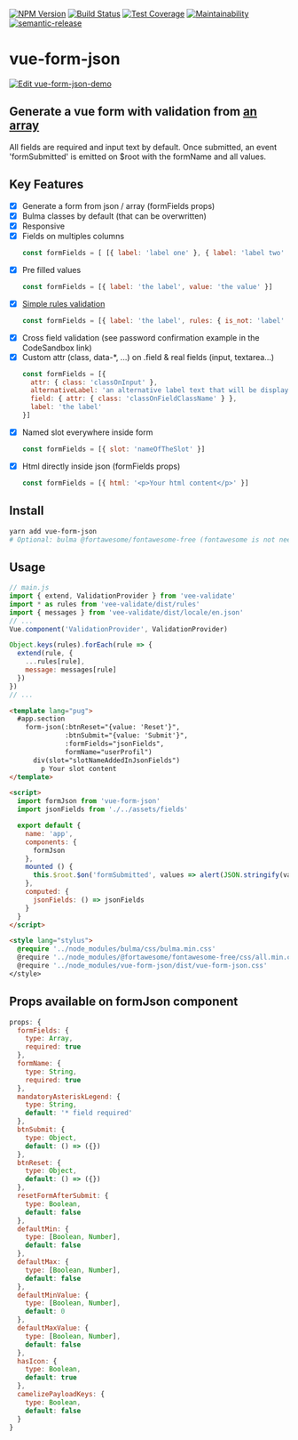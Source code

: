 [![NPM Version](https://img.shields.io/npm/v/vue-form-json.svg)](https://www.npmjs.com/package/vue-form-json)
[![Build Status](https://travis-ci.org/14nrv/vue-form-json.svg?branch=dev)](https://travis-ci.org/14nrv/vue-form-json)
[![Test Coverage](https://api.codeclimate.com/v1/badges/af5a15db118dac6343ab/test_coverage)](https://codeclimate.com/github/14nrv/vue-form-json/test_coverage)
[![Maintainability](https://api.codeclimate.com/v1/badges/af5a15db118dac6343ab/maintainability)](https://codeclimate.com/github/14nrv/vue-form-json/maintainability)
[![semantic-release](https://img.shields.io/badge/%20%20%F0%9F%93%A6%F0%9F%9A%80-semantic--release-e10079.svg)](https://github.com/semantic-release/semantic-release)

# vue-form-json

[![Edit vue-form-json-demo](https://codesandbox.io/static/img/play-codesandbox.svg)](https://codesandbox.io/s/vue-form-json-demo-t97l5?file=/src/main.js)

## Generate a vue form with validation from [an array](https://github.com/14nrv/vue-form-json/blob/master/src/components/Form/fields.json)
All fields are required and input text by default.
Once submitted, an event 'formSubmitted' is emitted on $root with the formName and all values.

## Key Features
- [x] Generate a form from json / array (formFields props)
- [x] Bulma classes by default (that can be overwritten)
- [x] Responsive
- [x] Fields on multiples columns
  ```js
  const formFields = [ [{ label: 'label one' }, { label: 'label two' }] ]
  ```
- [x] Pre filled values
  ```js
  const formFields = [{ label: 'the label', value: 'the value' }]
  ```
- [x] [Simple rules validation](https://logaretm.github.io/vee-validate/guide/rules.html#rules)
  ```js
  const formFields = [{ label: 'the label', rules: { is_not: 'label' } }]
  ```
- [x] Cross field validation (see password confirmation example in the CodeSandbox link)
- [x] Custom attr (class, data-*, ...) on .field & real fields (input, textarea...)
  ```js
  const formFields = [{
    attr: { class: 'classOnInput' },
    alternativeLabel: 'an alternative label text that will be displayed',
    field: { attr: { class: 'classOnFieldClassName' } },
    label: 'the label'
  }]
  ```
- [x] Named slot everywhere inside form
  ```js
  const formFields = [{ slot: 'nameOfTheSlot' }]
  ```
- [x] Html directly inside json (formFields props)
  ```js
  const formFields = [{ html: '<p>Your html content</p>' }]
  ```

## Install
```sh
yarn add vue-form-json
# Optional: bulma @fortawesome/fontawesome-free (fontawesome is not needed if hasIcon props is false)
```

## Usage
```js
// main.js
import { extend, ValidationProvider } from 'vee-validate'
import * as rules from 'vee-validate/dist/rules'
import { messages } from 'vee-validate/dist/locale/en.json'
// ...
Vue.component('ValidationProvider', ValidationProvider)

Object.keys(rules).forEach(rule => {
  extend(rule, {
    ...rules[rule],
    message: messages[rule]
  })
})
// ...
```

```html
<template lang="pug">
  #app.section
    form-json(:btnReset="{value: 'Reset'}",
              :btnSubmit="{value: 'Submit'}",
              :formFields="jsonFields",
              formName="userProfil")
      div(slot="slotNameAddedInJsonFields")
        p Your slot content
</template>

<script>
  import formJson from 'vue-form-json'
  import jsonFields from './../assets/fields'

  export default {
    name: 'app',
    components: {
      formJson
    },
    mounted () {
      this.$root.$on('formSubmitted', values => alert(JSON.stringify(values)))
    },
    computed: {
      jsonFields: () => jsonFields
    }
  }
</script>

<style lang="stylus">
  @require '../node_modules/bulma/css/bulma.min.css'
  @require '../node_modules/@fortawesome/fontawesome-free/css/all.min.css'
  @require '../node_modules/vue-form-json/dist/vue-form-json.css'
</style>
```

## Props available on formJson component
```js
props: {
  formFields: {
    type: Array,
    required: true
  },
  formName: {
    type: String,
    required: true
  },
  mandatoryAsteriskLegend: {
    type: String,
    default: '* field required'
  },
  btnSubmit: {
    type: Object,
    default: () => ({})
  },
  btnReset: {
    type: Object,
    default: () => ({})
  },
  resetFormAfterSubmit: {
    type: Boolean,
    default: false
  },
  defaultMin: {
    type: [Boolean, Number],
    default: false
  },
  defaultMax: {
    type: [Boolean, Number],
    default: false
  },
  defaultMinValue: {
    type: [Boolean, Number],
    default: 0
  },
  defaultMaxValue: {
    type: [Boolean, Number],
    default: false
  },
  hasIcon: {
    type: Boolean,
    default: true
  },
  camelizePayloadKeys: {
    type: Boolean,
    default: false
  }
}
```

